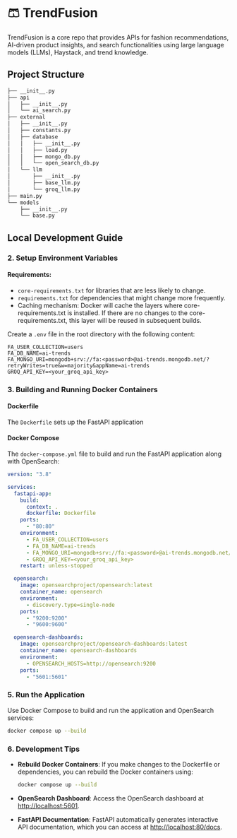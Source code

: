 # 🩳 TrendFusion

TrendFusion is a core repo that provides APIs for fashion recommendations, AI-driven product insights, and search functionalities using large language models (LLMs), Haystack, and trend knowledge.

## Project Structure

```xml
├── __init__.py
├── api
│   ├── __init__.py
│   └── ai_search.py
├── external
│   ├── __init__.py
│   ├── constants.py
│   ├── database
│   │   ├── __init__.py
│   │   ├── load.py
│   │   ├── mongo_db.py
│   │   └── open_search_db.py
│   └── llm
│       ├── __init__.py
│       ├── base_llm.py
│       └── groq_llm.py
├── main.py
└── models
    ├── __init__.py
    └── base.py
```

## Local Development Guide

### 2. Setup Environment Variables

#### Requirements: 
  - `core-requirements.txt` for libraries that are less likely to change.
  - `requirements.txt` for dependencies that might change more frequently.
- Caching mechanism: Docker will cache the layers where core-requirements.txt is installed. If there are no changes to the core-requirements.txt, this layer will be reused in subsequent builds.


Create a `.env` file in the root directory with the following content:

```
FA_USER_COLLECTION=users
FA_DB_NAME=ai-trends
FA_MONGO_URI=mongodb+srv://fa:<password>@ai-trends.mongodb.net/?retryWrites=true&w=majority&appName=ai-trends
GROQ_API_KEY=<your_groq_api_key>
```

### 3. Building and Running Docker Containers

#### Dockerfile

The `Dockerfile` sets up the FastAPI application

#### Docker Compose

The `docker-compose.yml` file to build and run the FastAPI application along with OpenSearch:

```yaml
version: "3.8"

services:
  fastapi-app:
    build:
      context: .
      dockerfile: Dockerfile
    ports:
      - "80:80"
    environment:
      - FA_USER_COLLECTION=users
      - FA_DB_NAME=ai-trends
      - FA_MONGO_URI=mongodb+srv://fa:<password>@ai-trends.mongodb.net/?retryWrites=true&w=majority&appName=ai-trends
      - GROQ_API_KEY=<your_groq_api_key>
    restart: unless-stopped

  opensearch:
    image: opensearchproject/opensearch:latest
    container_name: opensearch
    environment:
      - discovery.type=single-node
    ports:
      - "9200:9200"
      - "9600:9600"

  opensearch-dashboards:
    image: opensearchproject/opensearch-dashboards:latest
    container_name: opensearch-dashboards
    environment:
      - OPENSEARCH_HOSTS=http://opensearch:9200
    ports:
      - "5601:5601"
```

### 5. Run the Application

Use Docker Compose to build and run the application and OpenSearch services:

```sh
docker compose up --build
```

### 6. Development Tips

- **Rebuild Docker Containers**: If you make changes to the Dockerfile or dependencies, you can rebuild the Docker containers using:

  ```sh
  docker compose up --build
  ```

- **OpenSearch Dashboard**: Access the OpenSearch dashboard at [http://localhost:5601](http://localhost:5601).

- **FastAPI Documentation**: FastAPI automatically generates interactive API documentation, which you can access at [http://localhost:80/docs](http://localhost:80/docs).
